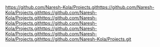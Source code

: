 https://github.com/Naresh-Kola/Projects.githttps://github.com/Naresh-Kola/Projects.githttps://github.com/Naresh-Kola/Projects.githttps://github.com/Naresh-Kola/Projects.githttps://github.com/Naresh-Kola/Projects.githttps://github.com/Naresh-Kola/Projects.githttps://github.com/Naresh-Kola/Projects.githttps://github.com/Naresh-Kola/Projects.git

